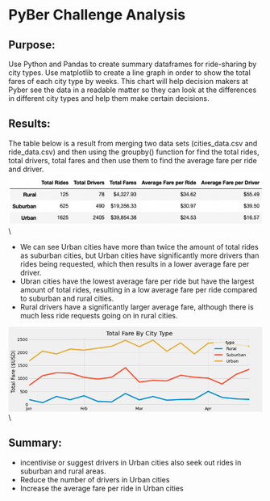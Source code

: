 # PyBer Challenge Analysis
## Purpose:

Use Python and Pandas to create summary dataframes for ride-sharing by city types. Use matplotlib to create a line graph in order to show the total fares of each city type by weeks. This chart will help decision makers at Pyber see the data in a readable matter so they can look at the differences in different city types and help them make certain decisions.

## Results:
The table below is a result from merging two data sets (cities_data.csv and ride_data.csv) and then using the groupby() function for find the total rides, total drivers, total fares and then use them to find the average fare per ride and driver.
![Image](Pyber_Average_Summary.png)\
- We can see Urban cities have more than twice the amount of total rides as suburban cities, but Urban cities have significantly more drivers than rides being requested, which then results in a lower average fare per driver. 
- Ubran cities have the lowest average fare per ride but have the largest amount of total rides, resulting in a low average fare per ride compared to suburban and rural cities. 
- Rural drivers have a significantly larger average fare, although there is much less ride requests going on in rural cities.

![Image](pyber_fare_summary_chart.png)\
## Summary:

- incentivise or suggest drivers in Urban cities also seek out rides in suburban and rural areas.
- Reduce the number of drivers in Urban cities
- Increase the average fare per ride in Urban cities
